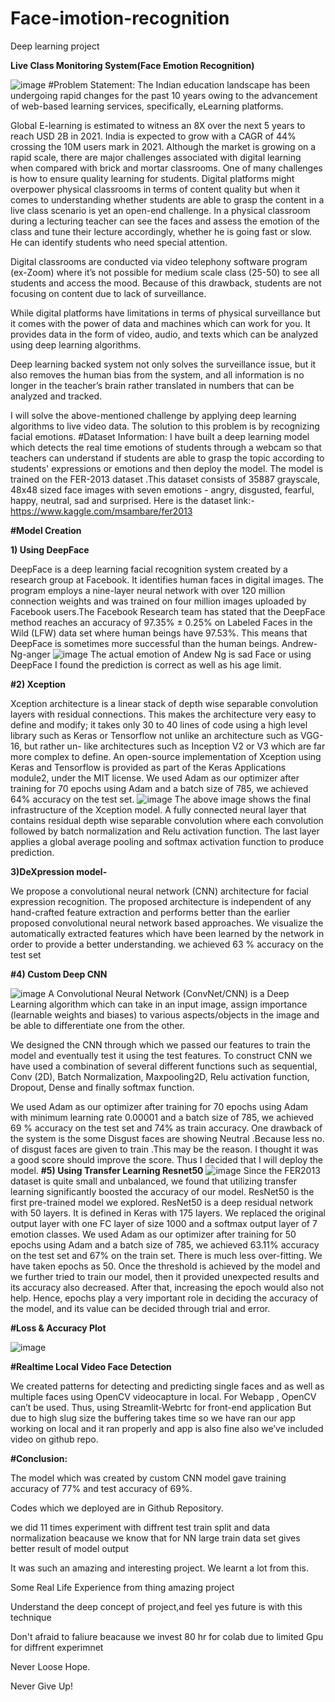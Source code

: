 # Face-imotion-recognition
Deep learning project

**Live Class Monitoring System(Face Emotion Recognition)**

![image](https://user-images.githubusercontent.com/100485263/168323864-ac0d2c58-66de-4982-922d-2b24f3a39f55.png)
#Problem Statement:
The Indian education landscape has been undergoing rapid changes for the past 10 years owing to the advancement of web-based learning services, specifically, eLearning platforms.

Global E-learning is estimated to witness an 8X over the next 5 years to reach USD 2B in 2021. India is expected to grow with a CAGR of 44% crossing the 10M users mark in 2021. Although the market is growing on a rapid scale, there are major challenges associated with digital learning when compared with brick and mortar classrooms. One of many challenges is how to ensure quality learning for students. Digital platforms might overpower physical classrooms in terms of content quality but when it comes to understanding whether students are able to grasp the content in a live class scenario is yet an open-end challenge. In a physical classroom during a lecturing teacher can see the faces and assess the emotion of the class and tune their lecture accordingly, whether he is going fast or slow. He can identify students who need special attention.

Digital classrooms are conducted via video telephony software program (ex-Zoom) where it’s not possible for medium scale class (25-50) to see all students and access the mood. Because of this drawback, students are not focusing on content due to lack of surveillance.

While digital platforms have limitations in terms of physical surveillance but it comes with the power of data and machines which can work for you. It provides data in the form of video, audio, and texts which can be analyzed using deep learning algorithms.

Deep learning backed system not only solves the surveillance issue, but it also removes the human bias from the system, and all information is no longer in the teacher’s brain rather translated in numbers that can be analyzed and tracked.

I will solve the above-mentioned challenge by applying deep learning algorithms to live video data. The solution to this problem is by recognizing facial emotions.
#Dataset Information:
I have built a deep learning model which detects the real time emotions of students through a webcam so that teachers can understand if students are able to grasp the topic according to students' expressions or emotions and then deploy the model. The model is trained on the FER-2013 dataset .This dataset consists of 35887 grayscale, 48x48 sized face images with seven emotions - angry, disgusted, fearful, happy, neutral, sad and surprised. Here is the dataset link:- https://www.kaggle.com/msambare/fer2013

**#Model Creation**

**1) Using DeepFace**

DeepFace is a deep learning facial recognition system created by a research group at Facebook. It identifies human faces in digital images. The program employs a nine-layer neural network with over 120 million connection weights and was trained on four million images uploaded by Facebook users.The Facebook Research team has stated that the DeepFace method reaches an accuracy of 97.35% ± 0.25% on Labeled Faces in the Wild (LFW) data set where human beings have 97.53%. This means that DeepFace is sometimes more successful than the human beings. Andrew-Ng-anger
![image](https://user-images.githubusercontent.com/100485263/168324869-279b31f3-516d-4469-baa8-8fef128c9c9b.png)
 The actual emotion of Andew Ng is sad Face or using DeepFace I found the prediction is correct as well as his age limit.
 
 **#2) Xception**
 
 Xception architecture is a linear stack of depth wise separable convolution layers with residual connections. This makes the architecture very easy to define and modify; it takes only 30 to 40 lines of code using a high level library such as Keras or Tensorflow not unlike an architecture such as VGG-16, but rather un- like architectures such as Inception V2 or V3 which are far more complex to define. An open-source implementation of Xception using Keras and Tensorflow is provided as part of the Keras Applications module2, under the MIT license. We used Adam as our optimizer after training for 70 epochs using Adam and a batch size of 785, we achieved 64% accuracy on the test set.
![image](https://user-images.githubusercontent.com/100485263/168325219-a8f45759-72c9-429b-b9c2-33a97035d41a.png)
The above image shows the final infrastructure of the Xception model. A fully connected neural layer that contains residual depth wise separable convolution where each convolution followed by batch normalization and Relu activation function. The last layer applies a global average pooling and softmax activation function to produce prediction.

**3)DeXpression model-**

We propose a convolutional neural network (CNN) architecture for facial expression recognition. The proposed architecture is independent of any hand-crafted feature extraction and performs better than the earlier proposed convolutional neural network based approaches. We visualize the automatically extracted features which have been learned by the network in order to provide a better understanding. we achieved 63 % accuracy on the test set

**#4) Custom Deep CNN**

![image](https://user-images.githubusercontent.com/100485263/168325728-39b06842-076d-4194-bb44-742c2ac01a40.png)
A Convolutional Neural Network (ConvNet/CNN) is a Deep Learning algorithm which can take in an input image, assign importance (learnable weights and biases) to various aspects/objects in the image and be able to differentiate one from the other.

We designed the CNN through which we passed our features to train the model and eventually test it using the test features. To construct CNN we have used a combination of several different functions such as sequential, Conv (2D), Batch Normalization, Maxpooling2D, Relu activation function, Dropout, Dense and finally softmax function.

We used Adam as our optimizer after training for 70 epochs using Adam with minimum learning rate 0.00001 and a batch size of 785, we achieved 69 % accuracy on the test set and 74% as train accuracy. One drawback of the system is the some Disgust faces are showing Neutral .Because less no. of disgust faces are given to train .This may be the reason. I thought it was a good score should improve the score. Thus I decided that I will deploy the model.
**#5) Using Transfer Learning Resnet50**
![image](https://user-images.githubusercontent.com/100485263/168326131-8551f3c7-0035-4f36-898c-4b73eadff556.png)
Since the FER2013 dataset is quite small and unbalanced, we found that utilizing transfer learning significantly boosted the accuracy of our model. ResNet50 is the first pre-trained model we explored. ResNet50 is a deep residual network with 50 layers. It is defined in Keras with 175 layers. We replaced the original output layer with one FC layer of size 1000 and a softmax output layer of 7 emotion classes. We used Adam as our optimizer after training for 50 epochs using Adam and a batch size of 785, we achieved 63.11% accuracy on the test set and 67% on the train set. There is much less over-fitting. We have taken epochs as 50. Once the threshold is achieved by the model and we further tried to train our model, then it provided unexpected results and its accuracy also decreased. After that, increasing the epoch would also not help. Hence, epochs play a very important role in deciding the accuracy of the model, and its value can be decided through trial and error.

**#Loss & Accuracy Plot**

![image](https://user-images.githubusercontent.com/100485263/168326408-e7c2a5e4-3a96-4bc9-8d39-b522b0da8ca8.png)

**#Realtime Local Video Face Detection**

We created patterns for detecting and predicting single faces and as well as multiple faces using OpenCV videocapture in local. For Webapp , OpenCV can’t be used. Thus, using Streamlit-Webrtc for front-end application
But due to high slug size the buffering takes time so we have ran our app working on local and it ran properly and app is also fine also we’ve included video on github repo.

**#Conclusion:**

The model which was created by custom CNN model gave training accuracy of 77% and test accuracy of 69%.

Codes which we deployed are in Github Repository.

we did 11 times experiment with diffrent test train split and data normalization beacause we know that for NN large train data set gives better result of model output

It was such an amazing and interesting project. We learnt a lot from this.

Some Real Life Experience from thing amazing project

Understand the deep concept of project,and feel yes future is with this technique

Don't afraid to faliure beacause we invest 80 hr for colab due to limited Gpu for diffrent experimnet

Never Loose Hope.

Never Give Up!

